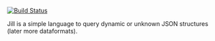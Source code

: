 [![Build Status](https://travis-ci.org/TobiEiss/jill.svg?branch=master)](https://travis-ci.org/TobiEiss/jill)

Jill is a simple language to query dynamic or unknown JSON structures (later more dataformats).